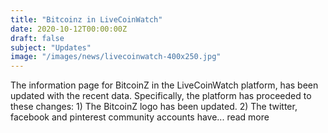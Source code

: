 ```yaml
---
title: "Bitcoinz in LiveCoinWatch"
date: 2020-10-12T00:00:00Z
draft: false
subject: "Updates"
image: "/images/news/livecoinwatch-400x250.jpg"
---
```


The information page for BitcoinZ in the LiveCoinWatch platform, has been updated with the recent data. Specifically, the platform has proceeded to these changes: 1) The BitcoinZ logo has been updated. 2) The twitter, facebook and pinterest community accounts have...
read more
